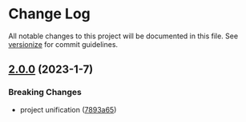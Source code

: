 # Change Log

All notable changes to this project will be documented in this file. See [versionize](https://github.com/versionize/versionize) for commit guidelines.

<a name="2.0.0"></a>
## [2.0.0](https://www.github.com/luizanac/Luizanac.QueryExtensions/releases/tag/v2.0.0) (2023-1-7)

### Breaking Changes

* project unification ([7893a65](https://www.github.com/luizanac/Luizanac.QueryExtensions/commit/7893a65979ca90cb99449284380fca9aeb7d39ff))

